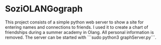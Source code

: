 # SoziOLANGograph

This project consists of a simple python web server to show a site for entering names and connections to friends. I used it to create a chart of friendships during a summer academy  in Olang. All personal information is removed. The server can be started with ```sudo python3 graphServer.py´´´.